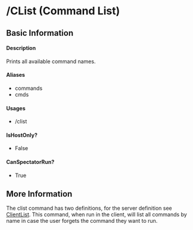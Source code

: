 # /CList (Command List)

## Basic Information

#### Description
Prints all available command names.

#### Aliases
- commands
- cmds

#### Usages
- /clist

#### IsHostOnly?
- False

#### CanSpectatorRun?
- True

## More Information
The clist command has two definitions, for the server definition see [ClientList](./ClientList.md).
This command, when run in the client, will list all commands by name in case the user forgets the command they want to run.